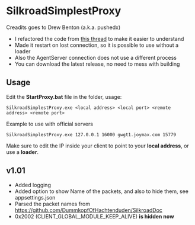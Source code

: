 # SilkroadSimplestProxy

Creadits goes to Drew Benton (a.k.a. pushedx)

- I refactored the code from [this thread](https://www.elitepvpers.com/forum/sro-coding-corner/1193543-c-simplest-proxy.html) to make it easier to understand
- Made it restart on lost connection, so it is possible to use without a loader
- Also the AgentServer connection does not use a different process
- You can download the latest release, no need to mess with building

## Usage

Edit the **StartProxy.bat** file in the folder, usage:

```
SilkroadSimplestProxy.exe <local address> <local port> <remote address> <remote port>
```

Example to use with official servers

```
SilkroadSimplestProxy.exe 127.0.0.1 16000 gwgt1.joymax.com 15779
```

Make sure to edit the IP inside your client to point to your **local address**, or use a **loader**.

## v1.01
- Added logging
- Added option to show Name of the packets, and also to hide them, see appsettings.json
- Parsed the packet names from https://github.com/DummkopfOfHachtenduden/SilkroadDoc
- 0x2002 (CLIENT_GLOBAL_MODULE_KEEP_ALIVE) **is hidden now**

